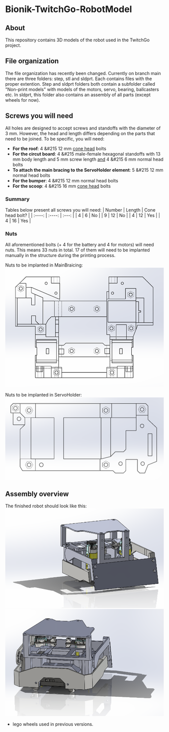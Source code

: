 # Bionik-TwitchGo-RobotModel

## About
This repository contains 3D models of the robot used in the TwitchGo project.

## File organization
The file organization has recently been changed. Currently on branch main there are three folders: step, stl and sldprt. Each contains files with the proper extention.
Step and sldprt folders both contain a subfolder called "Non-print models" with models of the motors, servo, bearing, ballcasters etc. In sldprt, this folder also contains an assembly of all parts (except wheels for now).

## Screws you will need
All holes are designed to accept screws and standoffs with the diameter of 3 mm. However, the head and length differs depending on the parts that need to be joined. To be specific, you will need:
- **For the roof**: 4 &#215 12 mm <u>cone head</u> bolts
- **For the circut board**: 4 &#215 male-female hexagonal standoffs with 13 mm body length and 5 mm screw length <u>and</u> 4 &#215 6 mm normal head bolts
- **To attach the main bracing to the ServoHolder element**: 5 &#215 12 mm normal head bolts
- **For the bumper**: 4 &#215 12 mm normal head bolts
- **For the scoop**: 4 &#215 16 mm <u>cone head</u> bolts

### Summary
Tables below present all screws you will need:
| Number | Length | Cone head bolt? |
| :----: | :----: |      :---:      |
| 4      | 6      | No              |
| 9      | 12     | No              |
| 4      | 12     | Yes             |
| 4      | 16     | Yes             |

### Nuts
All aforementioned bolts (+ 4 for the battery and 4 for motors) will need nuts. This means 33 nuts in total. 17 of them will need to be implanted manually in the structure during the printing process.

Nuts to be implanted in MainBraicing:
![Alt text](<Zrzut ekranu 2023-11-25 130904.png>)

Nuts to be implanted in ServoHolder:
![Alt text](<Zrzut ekranu 2023-11-25 131046.png>)

## Assembly overview
The finished robot should look like this:
![Alt text](<Zrzut ekranu 2023-11-25 164746.png>)
![Alt text](<Zrzut ekranu 2023-11-25 164702.png>)
+ lego wheels used in previous versions.